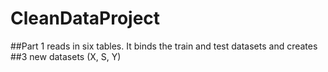CleanDataProject
================

##Part 1 reads in six tables. It binds the train and test datasets and creates
##3 new datasets (X, S, Y)
